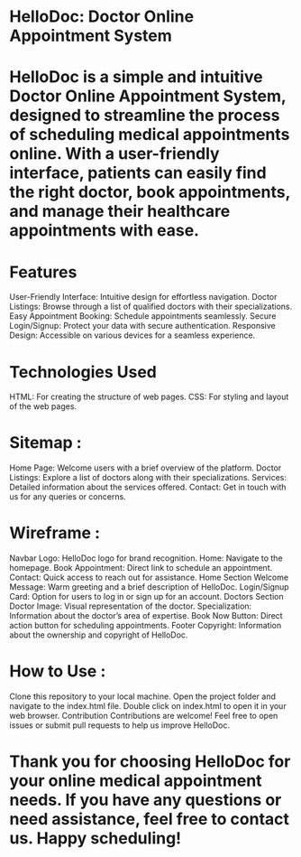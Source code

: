 # HelloDoc: Doctor Online Appointment System
# HelloDoc is a simple and intuitive Doctor Online Appointment System, designed to streamline the process of scheduling medical appointments online. With a user-friendly interface, patients can easily find the right doctor, book appointments, and manage their healthcare appointments with ease.

# Features
User-Friendly Interface: Intuitive design for effortless navigation.
Doctor Listings: Browse through a list of qualified doctors with their specializations.
Easy Appointment Booking: Schedule appointments seamlessly.
Secure Login/Signup: Protect your data with secure authentication.
Responsive Design: Accessible on various devices for a seamless experience.

# Technologies Used
HTML: For creating the structure of web pages.
CSS: For styling and layout of the web pages.

# Sitemap :

Home Page: Welcome users with a brief overview of the platform.
Doctor Listings: Explore a list of doctors along with their specializations.
Services: Detailed information about the services offered.
Contact: Get in touch with us for any queries or concerns.

# Wireframe :

Navbar
Logo: HelloDoc logo for brand recognition.
Home: Navigate to the homepage.
Book Appointment: Direct link to schedule an appointment.
Contact: Quick access to reach out for assistance.
Home Section
Welcome Message: Warm greeting and a brief description of HelloDoc.
Login/Signup Card: Option for users to log in or sign up for an account.
Doctors Section
Doctor Image: Visual representation of the doctor.
Specialization: Information about the doctor’s area of expertise.
Book Now Button: Direct action button for scheduling appointments.
Footer
Copyright: Information about the ownership and copyright of HelloDoc.


# How to Use :

Clone this repository to your local machine.
Open the project folder and navigate to the index.html file.
Double click on index.html to open it in your web browser.
Contribution
Contributions are welcome! Feel free to open issues or submit pull requests to help us improve HelloDoc.


# Thank you for choosing HelloDoc for your online medical appointment needs. If you have any questions or need assistance, feel free to contact us. Happy scheduling!
